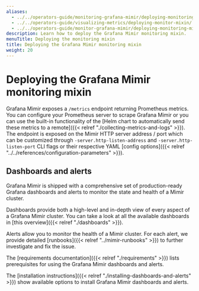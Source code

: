```yaml
---
aliases:
  - ../../operators-guide/monitoring-grafana-mimir/deploying-monitoring-mixin/
  - ../../operators-guide/visualizing-metrics/deploying-monitor-mixin/
  - ../../operators-guide/monitor-grafana-mimir/deploying-monitoring-mixin/
description: Learn how to deploy the Grafana Mimir monitoring mixin.
menuTitle: Deploying the monitoring mixin
title: Deploying the Grafana Mimir monitoring mixin
weight: 20
---
```


# Deploying the Grafana Mimir monitoring mixin

Grafana Mimir exposes a `/metrics` endpoint returning Prometheus metrics. You can configure your Prometheus server to scrape Grafana Mimir or you can use the built-in functionality of the [Helm chart to automatically send these metrics to a remote]({{< relref "./collecting-metrics-and-logs" >}}).
The endpoint is exposed on the Mimir HTTP server address / port which can be customized through `-server.http-listen-address` and `-server.http-listen-port` CLI flags or their respective YAML [config options]({{< relref "../../references/configuration-parameters" >}}).

## Dashboards and alerts

Grafana Mimir is shipped with a comprehensive set of production-ready Grafana dashboards and alerts to monitor the state and health of a Mimir cluster.

Dashboards provide both a high-level and in-depth view of every aspect of a Grafana Mimir cluster.
You can take a look at all the available dashboards in [this overview]({{< relref "./dashboards" >}}).

Alerts allow you to monitor the health of a Mimir cluster. For each alert, we provide detailed [runbooks]({{< relref "../mimir-runbooks" >}}) to further investigate and fix the issue.

The [requirements documentation]({{< relref "./requirements" >}}) lists prerequisites for using the Grafana Mimir dashboards and alerts.

The [installation instructions]({{< relref "./installing-dashboards-and-alerts" >}}) show available options to install Grafana Mimir dashboards and alerts.
